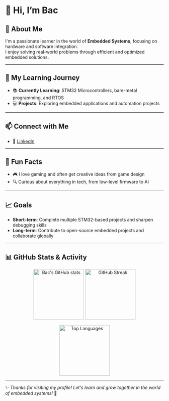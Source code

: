 # 👋 Hi, I’m **Bac**

## 👀 About Me
I'm a passionate learner in the world of **Embedded Systems**, focusing on hardware and software integration.  
I enjoy solving real-world problems through efficient and optimized embedded solutions.

---

## 🌱 My Learning Journey
- 📚 **Currently Learning**: STM32 Microcontrollers, bare-metal programming, and RTOS
- 💻 **Projects**: Exploring embedded applications and automation projects

---

## 📫 Connect with Me
- 💼 [LinkedIn](https://www.linkedin.com/in/v%C5%A9-h%E1%BB%AFu-b%E1%BA%AFc-8a5b35215/)  

---

## 🌟 Fun Facts
- 🎮 I love gaming and often get creative ideas from game design  
- 🔍 Curious about everything in tech, from low-level firmware to AI  

---

## 📈 Goals
- **Short-term**: Complete multiple STM32-based projects and sharpen debugging skills  
- **Long-term**: Contribute to open-source embedded projects and collaborate globally  

---

## 📊 GitHub Stats & Activity

<p align="center">
  <!-- GitHub Stats -->
  <img src="https://github-readme-stats.vercel.app/api?username=bacvu21&show_icons=true&theme=radical" alt="Bac's GitHub stats" height="160px"/>
  <!-- Streak -->
  <img src="https://streak-stats.demolab.com?user=bacvu21&theme=radical&hide_border=false" alt="GitHub Streak" height="160px"/>
</p>

<p align="center">
  <!-- Top Languages -->
  <img src="https://github-readme-stats.vercel.app/api/top-langs/?username=your-username&layout=compact&theme=radical" alt="Top Languages" height="160px"/>
</p>

---

✨ *Thanks for visiting my profile! Let's learn and grow together in the world of embedded systems!* 🚀
